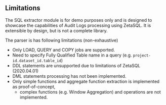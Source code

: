 ## Limitations
The SQL extractor module is for demo purposes only and is designed to showcase the capabilities of 
Audit Logs processing using ZetaSQL. It is extensible by design, but is not a complete library. 

The parser is has following limitations (non-exhaustive)
* Only LOAD, QUERY and COPY jobs are supported.
* Need to specify Fully Qualified Table name in a query (e.g. `project-id.dataset_id.table_id`)
* DDL statements are unsupported due to limitations of ZetaSQL (2020.04.01)
* DML statements processing has not been implemented.
* Only simple functions and aggregate function extraction is implemented as proof-of-concept, 
   * complex functions (e.g. Window Aggregation) and operations are not implemented.

